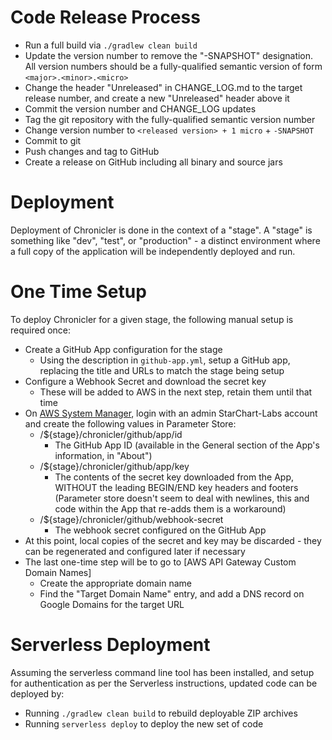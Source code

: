 # Code Release Process

* Run a full build via `./gradlew clean build`
* Update the version number to remove the "-SNAPSHOT" designation. All version numbers should be a fully-qualified semantic version of form `<major>.<minor>.<micro>`
* Change the header "Unreleased" in CHANGE_LOG.md to the target release number, and create a new "Unreleased" header above it
* Commit the version number and CHANGE_LOG updates
* Tag the git repository with the fully-qualified semantic version number
* Change version number to `<released version> + 1 micro` + `-SNAPSHOT`
* Commit to git
* Push changes and tag to GitHub
* Create a release on GitHub including all binary and source jars

# Deployment

Deployment of Chronicler is done in the context of a "stage". A "stage" is something like "dev", "test", or "production" - a distinct environment where a full copy of the application will be independently deployed and run.

# One Time Setup

To deploy Chronicler for a given stage, the following manual setup is required once:

 - Create a GitHub App configuration for the stage
 	- Using the description in `github-app.yml`, setup a GitHub app, replacing the title and URLs to match the stage being setup
 - Configure a Webhook Secret and download the secret key
 	- These will be added to AWS in the next step, retain them until that time
 - On [AWS System Manager](https://console.aws.amazon.com/systems-manager), login with an admin StarChart-Labs account and create the following values in Parameter Store:
 	- /${stage}/chronicler/github/app/id
 		- The GitHub App ID (available in the General section of the App's information, in "About")
 	- /${stage}/chronicler/github/app/key
 		- The contents of the secret key downloaded from the App, WITHOUT the leading BEGIN/END key headers and footers (Parameter store doesn't seem to deal with newlines, this and code within the App that re-adds them is a workaround)
 	- /${stage}/chronicler/github/webhook-secret
 		- The webhook secret configured on the GitHub App
 - At this point, local copies of the secret and key may be discarded - they can be regenerated and configured later if necessary
 - The last one-time step will be to go to [AWS API Gateway Custom Domain Names]
   - Create the appropriate domain name
   - Find the "Target Domain Name" entry, and add a DNS record on Google Domains for the target URL
 	
# Serverless Deployment

Assuming the serverless command line tool has been installed, and setup for authentication as per the Serverless instructions, updated code can be deployed by:

 - Running `./gradlew clean build` to rebuild deployable ZIP archives
 - Running `serverless deploy` to deploy the new set of code
